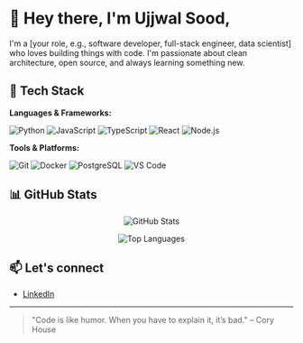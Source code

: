 # 👋 Hey there, I'm Ujjwal Sood,

I'm a [your role, e.g., software developer, full-stack engineer, data scientist] who loves building things with code. I'm passionate about clean architecture, open source, and always learning something new.

## 🚀 Tech Stack

**Languages & Frameworks:**

![Python](https://img.shields.io/badge/-Python-3776AB?style=flat-square&logo=python&logoColor=white)
![JavaScript](https://img.shields.io/badge/-JavaScript-F7DF1E?style=flat-square&logo=javascript&logoColor=black)
![TypeScript](https://img.shields.io/badge/-TypeScript-3178C6?style=flat-square&logo=typescript&logoColor=white)
![React](https://img.shields.io/badge/-React-61DAFB?style=flat-square&logo=react&logoColor=black)
![Node.js](https://img.shields.io/badge/-Node.js-339933?style=flat-square&logo=node.js&logoColor=white)

**Tools & Platforms:**

![Git](https://img.shields.io/badge/-Git-F05032?style=flat-square&logo=git&logoColor=white)
![Docker](https://img.shields.io/badge/-Docker-2496ED?style=flat-square&logo=docker&logoColor=white)
![PostgreSQL](https://img.shields.io/badge/-PostgreSQL-336791?style=flat-square&logo=postgresql&logoColor=white)
![VS Code](https://img.shields.io/badge/-VS%20Code-007ACC?style=flat-square&logo=visual-studio-code&logoColor=white)

## 📊 GitHub Stats

<div align="center">

![GitHub Stats](https://github-readme-stats.vercel.app/api?username=adityagrover111&show_icons=false&hide=stars,prs,issues,contribs&count_private=true&include_all_commits=true&hide_title=true&hide_rank=true&theme=github_dark)

![Top Languages](https://github-readme-stats.vercel.app/api/top-langs/?username=adityagrover111&layout=compact&theme=github_dark&hide_title=true)

</div>

## 📫 Let's connect
- [LinkedIn](https://www.linkedin.com/in/ujjwal-sood-4b608022b/)
---

> "Code is like humor. When you have to explain it, it’s bad." – Cory House
